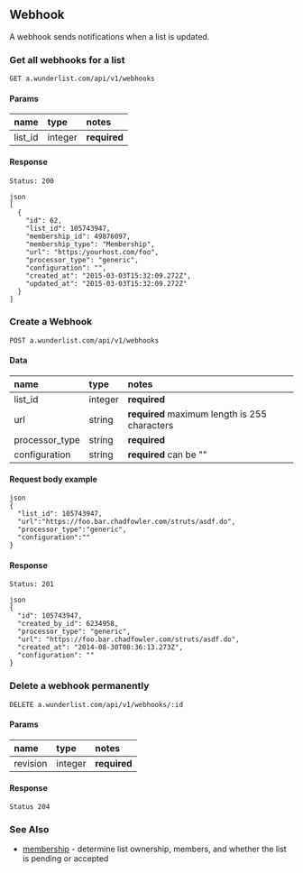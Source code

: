 ## Webhook

A webhook sends notifications when a list is updated.


### Get all webhooks for a list

    GET a.wunderlist.com/api/v1/webhooks

#### Params

name      | type    | notes
:---------|:--------|:------------
list_id   | integer | **required**

#### Response

    Status: 200

    json
    [
      {
        "id": 62,
        "list_id": 105743947,
        "membership_id": 49876097,
        "membership_type": "Membership",
        "url": "https:/yourhost.com/foo",
        "processor_type": "generic",
        "configuration": "",
        "created_at": "2015-03-03T15:32:09.272Z",
        "updated_at": "2015-03-03T15:32:09.272Z"
      }
    ]

### Create a Webhook

    POST a.wunderlist.com/api/v1/webhooks

#### Data

name            | type    | notes
:---------------|:--------|:------------
list_id         | integer | **required**
url             | string  | **required** maximum length is 255 characters
processor_type  | string  | **required**
configuration   | string  | **required** can be ""

#### Request body example

    json
    {
      "list_id": 105743947,
      "url":"https://foo.bar.chadfowler.com/struts/asdf.do",
      "processor_type":"generic",
      "configuration":""
    }

#### Response

    Status: 201

    json
    {
      "id": 105743947,
      "created_by_id": 6234958,
      "processor_type": "generic",
      "url": "https://foo.bar.chadfowler.com/struts/asdf.do",
      "created_at": "2014-08-30T08:36:13.273Z",
      "configuration": ""
    }

### Delete a webhook permanently

    DELETE a.wunderlist.com/api/v1/webhooks/:id

#### Params

name      | type    | notes
:---------|:--------|:------------
revision  | integer | **required**

#### Response

    Status 204


### See Also

  - [membership](endpoints/membership.md) - determine list ownership, members, and whether the list is pending or accepted
